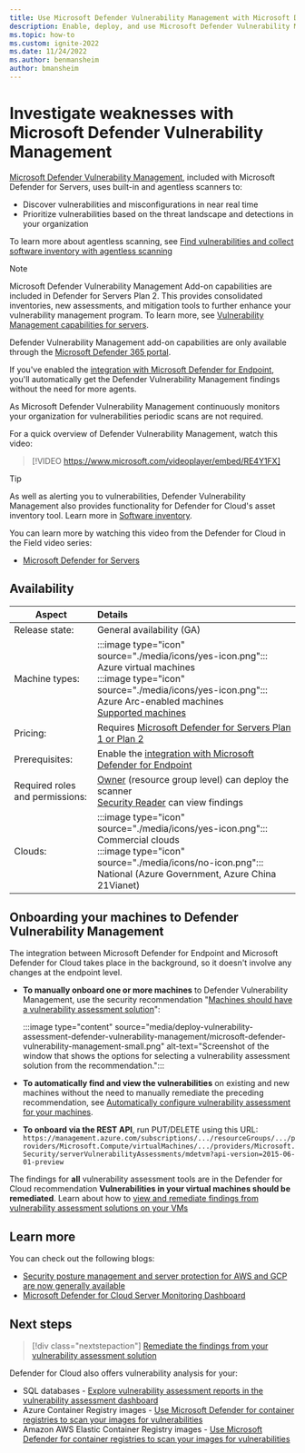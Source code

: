 ```yaml
---
title: Use Microsoft Defender Vulnerability Management with Microsoft Defender for Cloud
description: Enable, deploy, and use Microsoft Defender Vulnerability Management with Microsoft Defender for Cloud to discover weaknesses in your Azure and hybrid machines
ms.topic: how-to
ms.custom: ignite-2022
ms.date: 11/24/2022
ms.author: benmansheim
author: bmansheim
---
```


# Investigate weaknesses with Microsoft Defender Vulnerability Management

[Microsoft Defender Vulnerability Management](/microsoft-365/security/defender-vulnerability-management/defender-vulnerability-management), included with Microsoft Defender for Servers, uses built-in and agentless scanners to:

- Discover vulnerabilities and misconfigurations in near real time
- Prioritize vulnerabilities based on the threat landscape and detections in your organization

To learn more about agentless scanning, see [Find vulnerabilities and collect software inventory with agentless scanning](enable-vulnerability-assessment-agentless.md)

>[!Note]
> Microsoft Defender Vulnerability Management Add-on capabilities are included in Defender for Servers Plan 2. This provides consolidated inventories, new assessments, and mitigation tools to further enhance your vulnerability management program. To learn more, see [Vulnerability Management capabilities for servers](/microsoft-365/security/defender-vulnerability-management/defender-vulnerability-management-capabilities#vulnerability-managment-capabilities-for-servers).
>
> Defender Vulnerability Management add-on capabilities are only available through the [Microsoft Defender 365 portal](https://security.microsoft.com/homepage).

If you've enabled the [integration with Microsoft Defender for Endpoint](integration-defender-for-endpoint.md), you'll automatically get the Defender Vulnerability Management findings without the need for more agents.

As Microsoft Defender Vulnerability Management continuously monitors your organization for vulnerabilities periodic scans are not required.

For a quick overview of Defender Vulnerability Management, watch this video:

> [!VIDEO https://www.microsoft.com/videoplayer/embed/RE4Y1FX]

> [!TIP]
> As well as alerting you to vulnerabilities, Defender Vulnerability Management also provides functionality for Defender for Cloud's asset inventory tool. Learn more in [Software inventory](asset-inventory.md#access-a-software-inventory).

You can learn more by watching this video from the Defender for Cloud in the Field video series:

- [Microsoft Defender for Servers](episode-five.md)

## Availability

|Aspect|Details|
|----|:----|
|Release state:|General availability (GA)|
|Machine types:|:::image type="icon" source="./media/icons/yes-icon.png"::: Azure virtual machines<br>:::image type="icon" source="./media/icons/yes-icon.png"::: Azure Arc-enabled machines <br> [Supported machines](/microsoft-365/security/defender-endpoint/tvm-supported-os)|
|Pricing:|Requires [Microsoft Defender for Servers Plan 1 or Plan 2](plan-defender-for-servers-select-plan.md#plan-features)|
|Prerequisites:|Enable the [integration with Microsoft Defender for Endpoint](integration-defender-for-endpoint.md)|
|Required roles and permissions:|[Owner](../role-based-access-control/built-in-roles.md#owner) (resource group level) can deploy the scanner<br>[Security Reader](../role-based-access-control/built-in-roles.md#security-reader) can view findings|
|Clouds:|:::image type="icon" source="./media/icons/yes-icon.png"::: Commercial clouds<br>:::image type="icon" source="./media/icons/no-icon.png"::: National (Azure Government, Azure China 21Vianet)|

## Onboarding your machines to Defender Vulnerability Management

The integration between Microsoft Defender for Endpoint and Microsoft Defender for Cloud takes place in the background, so it doesn't involve any changes at the endpoint level.

- **To manually onboard one or more machines** to Defender Vulnerability Management, use the security recommendation "[Machines should have a vulnerability assessment solution](https://portal.azure.com/#blade/Microsoft_Azure_Security/RecommendationsBlade/assessmentKey/ffff0522-1e88-47fc-8382-2a80ba848f5d)":

    :::image type="content" source="media/deploy-vulnerability-assessment-defender-vulnerability-management/microsoft-defender-vulnerability-management-small.png" alt-text="Screenshot of the window that shows the options for selecting a vulnerability assessment solution from the recommendation.":::


- **To automatically find and view the vulnerabilities** on existing and new machines without the need to manually remediate the preceding recommendation, see [Automatically configure vulnerability assessment for your machines](auto-deploy-vulnerability-assessment.md).

- **To onboard via the REST API**, run PUT/DELETE using this URL: `https://management.azure.com/subscriptions/.../resourceGroups/.../providers/Microsoft.Compute/virtualMachines/.../providers/Microsoft.Security/serverVulnerabilityAssessments/mdetvm?api-version=2015-06-01-preview`


The findings for **all** vulnerability assessment tools are in the Defender for Cloud recommendation **Vulnerabilities in your virtual machines should be remediated**. Learn about how to [view and remediate findings from vulnerability assessment solutions on your VMs](remediate-vulnerability-findings-vm.md)

## Learn more

You can check out the following blogs:

- [Security posture management and server protection for AWS and GCP are now generally available](https://techcommunity.microsoft.com/t5/microsoft-defender-for-cloud/security-posture-management-and-server-protection-for-aws-and/ba-p/3271388)
- [Microsoft Defender for Cloud Server Monitoring Dashboard](https://techcommunity.microsoft.com/t5/microsoft-defender-for-cloud/microsoft-defender-for-cloud-server-monitoring-dashboard/ba-p/2869658)

## Next steps
> [!div class="nextstepaction"]
> [Remediate the findings from your vulnerability assessment solution](remediate-vulnerability-findings-vm.md)

Defender for Cloud also offers vulnerability analysis for your:

- SQL databases - [Explore vulnerability assessment reports in the vulnerability assessment dashboard](defender-for-sql-on-machines-vulnerability-assessment.md#explore-vulnerability-assessment-reports)
- Azure Container Registry images - [Use Microsoft Defender for container registries to scan your images for vulnerabilities](defender-for-containers-vulnerability-assessment-azure.md)
- Amazon AWS Elastic Container Registry images - [Use Microsoft Defender for container registries to scan your images for vulnerabilities](defender-for-containers-vulnerability-assessment-elastic.md)

